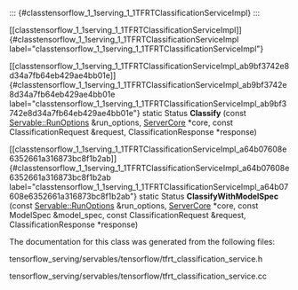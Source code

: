 ::: {#classtensorflow_1_1serving_1_1TFRTClassificationServiceImpl}
:::

[\[classtensorflow\_1\_1serving\_1\_1TFRTClassificationServiceImpl\]]{#classtensorflow_1_1serving_1_1TFRTClassificationServiceImpl
label="classtensorflow_1_1serving_1_1TFRTClassificationServiceImpl"}

[\[classtensorflow\_1\_1serving\_1\_1TFRTClassificationServiceImpl\_ab9bf3742e8d34a7fb64eb429ae4bb01e\]]{#classtensorflow_1_1serving_1_1TFRTClassificationServiceImpl_ab9bf3742e8d34a7fb64eb429ae4bb01e
label="classtensorflow_1_1serving_1_1TFRTClassificationServiceImpl_ab9bf3742e8d34a7fb64eb429ae4bb01e"}
static Status **Classify** (const
[Servable::RunOptions](#structtensorflow_1_1serving_1_1servables_1_1RunOptions)
&run\_options, [ServerCore](#classtensorflow_1_1serving_1_1ServerCore)
$\ast$core, const ClassificationRequest &request, ClassificationResponse
$\ast$response)

[\[classtensorflow\_1\_1serving\_1\_1TFRTClassificationServiceImpl\_a64b07608e6352661a316873bc8f1b2ab\]]{#classtensorflow_1_1serving_1_1TFRTClassificationServiceImpl_a64b07608e6352661a316873bc8f1b2ab
label="classtensorflow_1_1serving_1_1TFRTClassificationServiceImpl_a64b07608e6352661a316873bc8f1b2ab"}
static Status **ClassifyWithModelSpec** (const
[Servable::RunOptions](#structtensorflow_1_1serving_1_1servables_1_1RunOptions)
&run\_options, [ServerCore](#classtensorflow_1_1serving_1_1ServerCore)
$\ast$core, const ModelSpec &model\_spec, const ClassificationRequest
&request, ClassificationResponse $\ast$response)

The documentation for this class was generated from the following files:

tensorflow\_serving/servables/tensorflow/tfrt\_classification\_service.h

tensorflow\_serving/servables/tensorflow/tfrt\_classification\_service.cc
